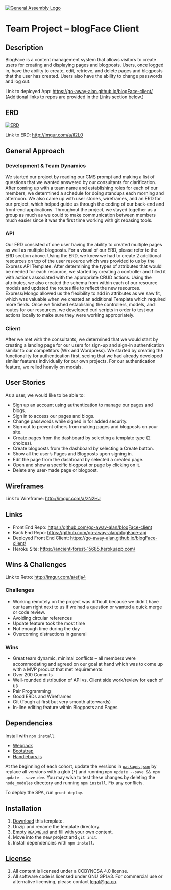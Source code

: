 [![General Assembly Logo](https://camo.githubusercontent.com/1a91b05b8f4d44b5bbfb83abac2b0996d8e26c92/687474703a2f2f692e696d6775722e636f6d2f6b6538555354712e706e67)](https://generalassemb.ly/education/web-development-immersive)

# Team Project – blogFace Client

## Description

BlogFace is a content management system that allows visitors to create users for creating and displaying pages and blogposts. Users, once logged in, have the ability to create, edit, retrieve, and delete pages and blogposts that the user has created. Users also have the ability to change passwords and log out.

Link to deployed App: https://go-away-alan.github.io/blogFace-client/
(Additional links to repos are provided in the Links section below.)

## ERD
[![ERD]( http://imgur.com/a/il2L0)]( http://imgur.com/a/il2L0)

Link to ERD: http://imgur.com/a/il2L0

## General Approach

### Development & Team Dynamics

We started our project by reading our CMS prompt and making a list of questions that we wanted answered by our consultants for clarification. After coming up with a team name and establishing roles for each of our members, we determined a schedule for doing standups each morning and afternoon. We also came up with user stories, wireframes, and an ERD for our project, which helped guide us through the coding of our back-end and front-end applications.
	Throughout the project, we stayed together as a group as much as we could to make communication between members much easier since it was the first time working with git rebasing tools.

### API

Our ERD consisted of one user having the ability to created multiple pages as well as multiple blogposts. For a visual of our ERD, please refer to the ERD section above. Using the ERD, we knew we had to create 2 additional resources on top of the user resource which was provided to us by the Express API Template.
	After determining the types of attributes that would be needed for each resource, we started by creating a controller and filled it with actions associated with the appropriate CRUD actions. Using the attributes, we also created the schema from within each of our resource models and updated the routes file to reflect the new resources. Express/Mongo allowed us the flexibility to add in attributes as we saw fit, which was valuable when we created an additional Template which required more fields.
	Once we finished establishing the controllers, models, and routes for our resources, we developed curl scripts in order to test our actions locally to make sure they were working appropriately.

### Client

After we met with the consultants, we determined that we would start by creating a landing page for our users for sign-up and sign-in authentication similar to our competitors (Wix and Wordpress). We started by creating the functionality for authentication first, seeing that we had already developed similar features individually for our own projects. For our authentication feature, we relied heavily on modals.



## User Stories

As a user, we would like to be able to:
-   Sign up an account using authentication to manage our pages and blogs.
-   Sign in to access our pages and blogs.
-   Change passwords while signed in for added security.
-   Sign out to prevent others from making pages and blogposts on your site.
-   Create pages from the dashboard by selecting a template type (2 choices).
-   Create blogposts from the dashboard by selecting a Create button.
-   Show all the user’s Pages and Blogposts upon signing in.
-   Edit the page from the dashboard by selected a created page.
-   Open and show a specific blogpost or page by clicking on it.
-   Delete any user-made page or blogpost.

## Wireframes

Link to Wireframe: http://imgur.com/a/zN2HJ

## Links

-   Front End Repo: https://github.com/go-away-alan/blogFace-client
-   Back End Repo: https://github.com/go-away-alan/blogFace-api
-   Deployed Front End Client: https://go-away-alan.github.io/blogFace-client/
-   Heroku Site: https://ancient-forest-15685.herokuapp.com/

## Wins & Challenges

Link to Retro: http://imgur.com/a/efja4

### Challenges
-   Working remotely on the project was difficult because we didn’t have our team right next to us if we had a question or wanted a quick merge or code review.
-   Avoiding circular references
-   Update feature took the most time
-   Not enough time during the day
-   Overcoming distractions in general

### Wins
-   Great team dynamic, minimal conflicts – all members were accommodating and agreed on our goal at hand which was to come up with a MVP product that met requirements.
-   Over 200 Commits
-   Well-rounded distribution of API vs. Client side work/review for each of us
-   Pair Programming
-   Good ERDs and Wireframes
-   Git (Tough at first but very smooth afterwards)
-   In-line editing feature within Blogposts and Pages

## Dependencies

Install with `npm install`.

-   [Webpack](https://webpack.github.io)
-   [Bootstrap](http://getbootstrap.com)
-   [Handlebars.js](http://handlebarsjs.com)

At the beginning of each cohort, update the versions in
[`package.json`](package.json) by replace all versions with a glob (`*`) and
running `npm update --save && npm update --save-dev`. You may wish to test these
changes by deleting the `node_modules` directory and running `npm install`.
Fix any conflicts.

To deploy the SPA, run `grunt deploy`.

## Installation

1.  [Download](../../archive/master.zip) this template.
1.  Unzip and rename the template directory.
1.  Empty [`README.md`](README.md) and fill with your own content.
1.  Move into the new project and `git init`.
1.  Install dependencies with `npm install`.

## [License](LICENSE)

1.  All content is licensed under a CCBYNCSA 4.0 license.
1.  All software code is licensed under GNU GPLv3. For commercial use or
    alternative licensing, please contact legal@ga.co.
